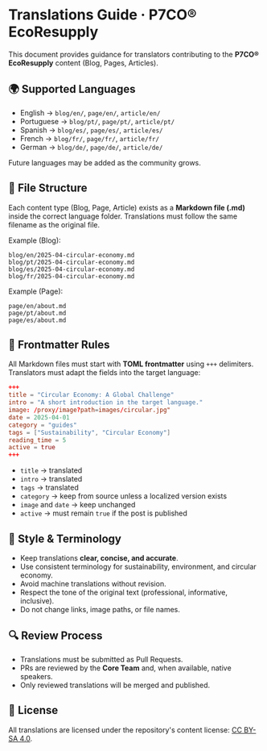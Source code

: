 # Translations Guide · P7CO® EcoResupply

This document provides guidance for translators contributing to the **P7CO® EcoResupply** content (Blog, Pages, Articles).

## 🌍 Supported Languages

* English → `blog/en/`, `page/en/`, `article/en/`
* Portuguese → `blog/pt/`, `page/pt/`, `article/pt/`
* Spanish → `blog/es/`, `page/es/`, `article/es/`
* French → `blog/fr/`, `page/fr/`, `article/fr/`
* German → `blog/de/`, `page/de/`, `article/de/`

Future languages may be added as the community grows.

## 📂 File Structure

Each content type (Blog, Page, Article) exists as a **Markdown file (.md)** inside the correct language folder.
Translations must follow the same filename as the original file.

Example (Blog):

```
blog/en/2025-04-circular-economy.md
blog/pt/2025-04-circular-economy.md
blog/es/2025-04-circular-economy.md
blog/fr/2025-04-circular-economy.md
```

Example (Page):

```
page/en/about.md
page/pt/about.md
page/es/about.md
```

## 📝 Frontmatter Rules

All Markdown files must start with **TOML frontmatter** using `+++` delimiters. Translators must adapt the fields into the target language:

```toml
+++
title = "Circular Economy: A Global Challenge"
intro = "A short introduction in the target language."
image: /proxy/image?path=images/circular.jpg"
date = 2025-04-01
category = "guides"
tags = ["Sustainability", "Circular Economy"]
reading_time = 5
active = true
+++
```

* `title` → translated
* `intro` → translated
* `tags` → translated
* `category` → keep from source unless a localized version exists
* `image` and `date` → keep unchanged
* `active` → must remain `true` if the post is published

## 📖 Style & Terminology

* Keep translations **clear, concise, and accurate**.
* Use consistent terminology for sustainability, environment, and circular economy.
* Avoid machine translations without revision.
* Respect the tone of the original text (professional, informative, inclusive).
* Do not change links, image paths, or file names.

## 🔍 Review Process

* Translations must be submitted as Pull Requests.
* PRs are reviewed by the **Core Team** and, when available, native speakers.
* Only reviewed translations will be merged and published.

## 📜 License

All translations are licensed under the repository's content license: [CC BY-SA 4.0](LICENSE-content.md).

